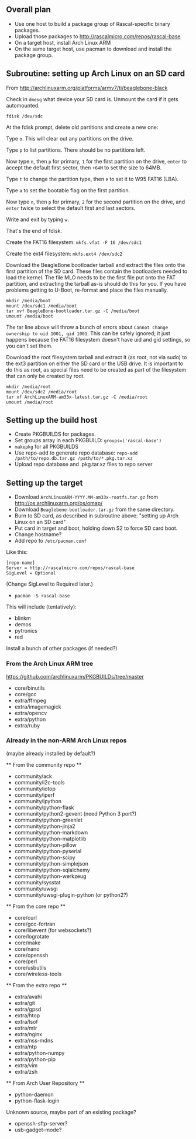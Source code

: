 ## Overall plan ##

* Use one host to build a package group of Rascal-specific binary packages.
* Upload those packages to http://rascalmicro.com/repos/rascal-base
* On a target host, install Arch Linux ARM
* On the same target host, use pacman to download and install the package group.

## Subroutine: setting up Arch Linux on an SD card ##

From http://archlinuxarm.org/platforms/armv7/ti/beaglebone-black

Check in `dmesg` what device your SD card is. Unmount the card if it gets automounted.

    fdisk /dev/sdc

At the fdisk prompt, delete old partitions and create a new one:

Type `o`. This will clear out any partitions on the drive.

Type `p` to list partitions. There should be no partitions left.

Now type `n`, then `p` for primary, `1` for the first partition on the drive, `enter` to accept the default first sector, then `+64M` to set the size to 64MB.

Type `t` to change the partition type, then `e` to set it to W95 FAT16 (LBA).

Type `a` to set the bootable flag on the first partition.

Now type `n`, then `p` for primary, `2` for the second partition on the drive, and `enter` twice to select the default first and last sectors.

Write and exit by typing `w`.

That's the end of fdisk.

Create the FAT16 filesystem: `mkfs.vfat -F 16 /dev/sdc1`

Create the ext4 filesystem: `mkfs.ext4 /dev/sdc2`

Download the BeagleBone bootloader tarball and extract the files onto the first partition of the SD card. These files contain the bootloaders needed to load the kernel. The file MLO needs to be the first file put onto the FAT partition, and extracting the tarball as-is should do this for you. If you have problems getting to U-Boot, re-format and place the files manually.

    mkdir /media/boot
    mount /dev/sdc1 /media/boot
    tar xvf BeagleBone-bootloader.tar.gz -C /media/boot
    umount /media/boot

The tar line above will throw a bunch of errors about `Cannot change ownership to uid 1001, gid 1001`. This can be safely ignored; it just happens because the FAT16 filesystem doesn't have uid and gid settings, so you can't set them.
    
Download the root filesystem tarball and extract it (as root, not via sudo) to the ext3 partition on either the SD card or the USB drive. It is important to do this as root, as special files need to be created as part of the filesystem that can only be created by root.

    mkdir /media/root
    mount /dev/sdc2 /media/root
    tar xf ArchLinuxARM-am33x-latest.tar.gz -C /media/root
    umount /media/root

## Setting up the build host ##

* Create PKGBUILDS for packages.
* Set groups array in each PKGBUILD: `groups=('rascal-base')`
* `makepkg` for all PKGBUILDS
* Use repo-add to generate repo database: `repo-add /path/to/repo.db.tar.gz /path/to/*.pkg.tar.xz`
* Upload repo database and .pkg.tar.xz files to repo server

## Setting up the target ##

* Download `ArchLinuxARM-YYYY.MM-am33x-rootfs.tar.gz` from http://os.archlinuxarm.org/os/omap/
* Download `Beaglebone-bootloader.tar.gz` from the same directory.
* Burn to SD card, as described in subroutine above: "setting up Arch Linux on an SD card" 
* Put card in target and boot, holding down S2 to force SD card boot.
* Change hostname?
* Add repo to `/etc/pacman.conf`

Like this:

    [repo-name]
    Server = http://rascalmicro.com/repos/rascal-base
    SigLevel = Optional

(Change SigLevel to Required later.)

* `pacman -S rascal-base`

This will include (tentatively):
* blinkm
* demos
* pytronics
* red

Install a bunch of other packages (if needed?)

### From the Arch Linux ARM tree ###

https://github.com/archlinuxarm/PKGBUILDs/tree/master

* core/binutils
* core/gcc
* extra/ffmpeg
* extra/imagemagick
* extra/opencv
* extra/python
* extra/ruby
 
### Already in the non-ARM Arch Linux repos ###
(maybe already installed by default?)

** From the community repo **
* community/ack
* community/i2c-tools
* community/iotop
* community/iperf
* community/ipython
* community/python-flask
* community/python2-gevent (need Python 3 port?)
* community/python-greenlet
* community/python-jinja2
* community/python-markdown
* community/python-matplotlib
* community/python-pillow
* community/python-pyserial
* community/python-scipy
* community/python-simplejson
* community/python-sqlalchemy
* community/python-werkzeug
* community/sysstat
* community/uwsgi
* community/uwsgi-plugin-python (or python2?)

** From the core repo **
* core/curl
* core/gcc-fortran
* core/libevent (for websockets?)
* core/logrotate
* core/make
* core/nano
* core/openssh
* core/perl
* core/usbutils
* core/wireless-tools

** From the extra repo **
* extra/avahi
* extra/git
* extra/gpsd
* extra/htop
* extra/lsof
* extra/mtr
* extra/nginx
* extra/nss-mdns
* extra/ntp
* extra/python-numpy
* extra/python-pip
* extra/vim
* extra/zsh

** From Arch User Repository **
* python-daemon
* python-flask-login

Unknown source, maybe part of an existing package?

* openssh-sftp-server?
* usb-gadget-mode?

